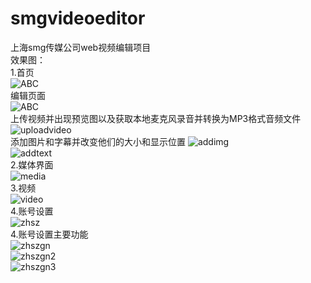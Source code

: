 # smgvideoeditor
上海smg传媒公司web视频编辑项目 <br>
效果图：<br>
1.首页<br>
![ABC](http://chuantu.biz/t5/18/1468737552x3738746535.png) <br>
编辑页面<br>
![ABC](http://chuantu.biz/t5/18/1468740774x3738746535.png) <br>
上传视频并出现预览图以及获取本地麦克风录音并转换为MP3格式音频文件 <br>
![uploadvideo](http://chuantu.biz/t5/18/1468740937x3738746535.png)<br>
添加图片和字幕并改变他们的大小和显示位置
![addimg](http://chuantu.biz/t5/18/1468741730x3738746535.png)<br>
![addtext](http://chuantu.biz/t5/19/1468752667x3738746559.png)<br>
2.媒体界面<br>
![media](http://chuantu.biz/t5/18/1468740225x3738746535.png) <br>
3.视频<br>
![video](http://chuantu.biz/t5/18/1468740369x3738746535.png) <br>
4.账号设置<br>
![zhsz](http://chuantu.biz/t5/18/1468740503x3738746535.png) <br>
4.账号设置主要功能 <br>
![zhszgn](http://chuantu.biz/t5/18/1468740569x3738746535.png)<br>
![zhszgn2](http://chuantu.biz/t5/18/1468740569x3738746535.png)<br>
![zhszgn3](http://chuantu.biz/t5/18/1468740623x3738746535.png)<br>


